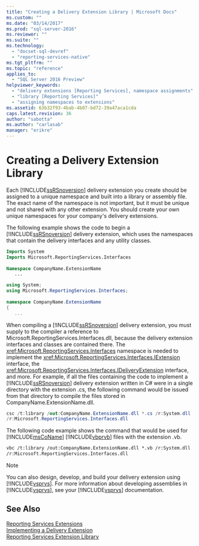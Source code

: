 ```yaml
---
title: "Creating a Delivery Extension Library | Microsoft Docs"
ms.custom: ""
ms.date: "03/14/2017"
ms.prod: "sql-server-2016"
ms.reviewer: ""
ms.suite: ""
ms.technology: 
  - "docset-sql-devref"
  - "reporting-services-native"
ms.tgt_pltfrm: ""
ms.topic: "reference"
applies_to: 
  - "SQL Server 2016 Preview"
helpviewer_keywords: 
  - "delivery extensions [Reporting Services], namespace assignments"
  - "library [Reporting Services]"
  - "assigning namespaces to extensions"
ms.assetid: 63b32f93-4bab-4b07-bd72-39a47aca1cda
caps.latest.revision: 36
author: "sabotta"
ms.author: "carlasab"
manager: "erikre"
---
```

# Creating a Delivery Extension Library
  Each [!INCLUDE[ssRSnoversion](../../../includes/ssrsnoversion-md.md)] delivery extension you create should be assigned to a unique namespace and built into a library or assembly file. The exact name of the namespace is not important, but it must be unique and not shared with any other extension. You should create your own unique namespaces for your company's delivery extensions.  
  
 The following example shows the code to begin a [!INCLUDE[ssRSnoversion](../../../includes/ssrsnoversion-md.md)] delivery extension, which uses the namespaces that contain the delivery interfaces and any utility classes.  
  
```vb  
Imports System  
Imports Microsoft.ReportingServices.Interfaces  
  
Namespace CompanyName.ExtensionName  
   ...  
```  
  
```csharp  
using System;  
using Microsoft.ReportingServices.Interfaces;  
  
namespace CompanyName.ExtensionName  
{  
   ...  
```  
  
 When compiling a [!INCLUDE[ssRSnoversion](../../../includes/ssrsnoversion-md.md)] delivery extension, you must supply to the compiler a reference to Microsoft.ReportingServices.Interfaces.dll, because the delivery extension interfaces and classes are contained there. The <xref:Microsoft.ReportingServices.Interfaces> namespace is needed to implement the <xref:Microsoft.ReportingServices.Interfaces.IExtension> interface, the <xref:Microsoft.ReportingServices.Interfaces.IDeliveryExtension> interface, and more. For example, if all the files containing the code to implement a [!INCLUDE[ssRSnoversion](../../../includes/ssrsnoversion-md.md)] delivery extension written in C# were in a single directory with the extension .cs, the following command would be issued from that directory to compile the files stored in CompanyName.ExtensionName.dll.  
  
```csharp  
csc /t:library /out:CompanyName.ExtensionName.dll *.cs /r:System.dll   
/r:Microsoft.ReportingServices.Interfaces.dll  
```  
  
 The following code example shows the command that would be used for [!INCLUDE[msCoName](../../../includes/msconame-md.md)] [!INCLUDE[vbprvb](../../../includes/vbprvb-md.md)] files with the extension .vb.  
  
```vb  
vbc /t:library /out:CompanyName.ExtensionName.dll *.vb /r:System.dll   
/r:Microsoft.ReportingServices.Interfaces.dll  
```  
  
> [!NOTE]  
>  You can also design, develop, and build your delivery extension using [!INCLUDE[vsprvs](../../../includes/vsprvs-md.md)]. For more information about developing assemblies in [!INCLUDE[vsprvs](../../../includes/vsprvs-md.md)], see your [!INCLUDE[vsprvs](../../../includes/vsprvs-md.md)] documentation.  
  
## See Also  
 [Reporting Services Extensions](../../../reporting-services/extensions/reporting-services-extensions.md)   
 [Implementing a Delivery Extension](../../../reporting-services/extensions/delivery-extension/implementing-a-delivery-extension.md)   
 [Reporting Services Extension Library](../../../reporting-services/extensions/reporting-services-extension-library.md)  
  
  